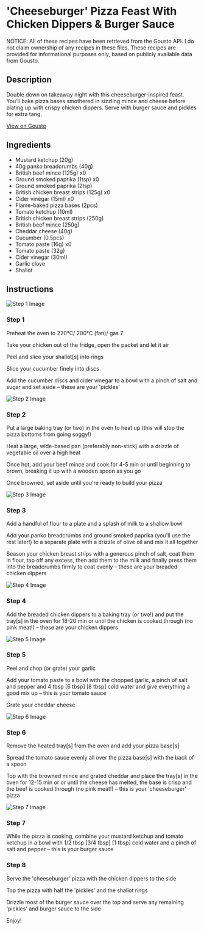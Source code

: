 # 'Cheeseburger' Pizza Feast With Chicken Dippers & Burger Sauce

NOTICE: All of these recipes have been retrieved from the Gousto API. I do not claim ownership of any recipes in these files. These recipes are provided for informational purposes only, based on publicly available data from Gousto.

## Description

Double down on takeaway night with this cheeseburger-inspired feast. You’ll bake pizza bases smothered in sizzling mince and cheese before plating up with crispy chicken dippers. Serve with burger sauce and pickles for extra tang.

[View on Gousto](https://www.gousto.co.uk/recipes/cookbook/cheeseburger-pizza-feast-with-chicken-dippers-burger-sauce)

## Ingredients

- Mustard ketchup (20g)
- 40g panko breadcrumbs (40g)
- British beef mince (125g) x0
- Ground smoked paprika (1tsp) x0
- Ground smoked paprika (2tsp)
- British chicken breast strips (125g) x0
- Cider vinegar (15ml) x0
- Flame-baked pizza bases (2pcs)
- Tomato ketchup (10ml)
- British chicken breast strips (250g)
- British beef mince (250g)
- Cheddar cheese (40g)
- Cucumber (0.5pcs)
- Tomato paste (16g) x0
- Tomato paste (32g)
- Cider vinegar (30ml)
- Garlic clove
- Shallot

## Instructions

![Step 1 Image](https://production-media.gousto.co.uk/cms/recipe-step-image/step-1-1707841970727-x200.jpg)

### Step 1

Preheat the oven to 220°C/ 200°C (fan)/ gas 7

Take your chicken out of the fridge, open the packet and let it air

Peel and slice your shallot[s] into rings

Slice your cucumber finely into discs

Add the cucumber discs and cider vinegar to a bowl with a pinch of salt and sugar and set aside – these are your 'pickles'

![Step 2 Image](https://production-media.gousto.co.uk/cms/recipe-step-image/step-2-1707841973608-x200.jpg)

### Step 2

Put a large baking tray (or two) in the oven to heat up (this will stop the pizza bottoms from going soggy!)

Heat a large, wide-based pan (preferably non-stick) with a drizzle of vegetable oil over a high heat

Once hot, add your beef mince and cook for 4-5 min or until beginning to brown, breaking it up with a wooden spoon as you go

Once browned, set aside until you're ready to build your pizza

![Step 3 Image](https://production-media.gousto.co.uk/cms/recipe-step-image/step-3-1707841976640-x200.jpg)

### Step 3

Add a handful of flour to a plate and a splash of milk to a shallow bowl

Add your panko breadcrumbs and ground smoked paprika (you'll use the rest later!) to a separate plate with a drizzle of olive oil and mix it all together

Season your chicken breast strips with a generous pinch of salt, coat them in flour, tap off any excess, then add them to the milk and finally press them into the breadcrumbs firmly to coat evenly – these are your breaded chicken dippers

![Step 4 Image](https://production-media.gousto.co.uk/cms/recipe-step-image/step-4-1707841981110-x200.jpg)

### Step 4

Add the breaded chicken dippers to a baking tray (or two!) and put the tray[s] in the oven for<span class="text-danger"> </span>18-20 min or until the chicken is cooked through (no pink meat!) – these are your chicken dippers

![Step 5 Image](https://production-media.gousto.co.uk/cms/recipe-step-image/step-5-1707841983585-x200.jpg)

### Step 5

Peel and chop (or grate) your garlic

Add your tomato paste to a bowl with the chopped garlic, a pinch of salt and pepper and 4 tbsp <span class="text-purple">[6 tbsp] </span><span class="text-danger">[8 tbsp]</span> cold water and give everything a good mix up – this is your tomato sauce

Grate your cheddar cheese

![Step 6 Image](https://production-media.gousto.co.uk/cms/recipe-step-image/step-6-1707841987191-x200.jpg)

### Step 6

Remove the heated tray[s] from the oven and add your pizza base[s]

Spread the tomato sauce evenly all over the pizza base[s] with the back of a spoon

Top with the browned mince and grated cheddar and place the tray[s] in the oven for 12-15 min or or until the cheese has melted, the base is crisp and the beef is cooked through (no pink meat!) – this is your 'cheeseburger' pizza

![Step 7 Image](https://production-media.gousto.co.uk/cms/recipe-step-image/step-7-1707841989984-x200.jpg)

### Step 7

While the pizza is cooking, combine your mustard ketchup and tomato ketchup in a bowl with 1/2 tbsp <span class="text-purple">[3/4 tbsp] </span><span class="text-danger">[1 tbsp] </span>cold water and a pinch of salt and pepper – this is your burger sauce

### Step 8

Serve the 'cheeseburger' pizza with the chicken dippers to the side

Top the pizza with half the 'pickles' and the shallot rings

Drizzle most of the burger sauce over the top and serve any remaining 'pickles' and burger sauce to the side

Enjoy!


